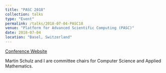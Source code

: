 ```yaml
---
title: "PASC 2018"
collection: talks
type: "Event"
permalink: /talks/2018-07-04-PASC18
venue: "Platform for Advanced Scientific Computing (PASC)"
date: 2018-07-04
location: "Basel, Switzerland"
---
```


[Conference Website](https://pasc18.pasc-conference.org)

Martin Schulz and I are committee chairs for Computer Science and Applied Mathematics.
